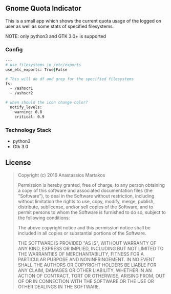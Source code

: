 Gnome Quota Indicator
---------------------
This is a small app which shows the current quota usage of the logged on user as well as some stats of specified filesystems.

NOTE: only python3 and GTK 3.0+ is supported

### Config
```sh
---
# use filesystems in /etc/exports
use_etc_exports: True|False

# This will do df and grep for the specified filesystems
fs:
  - /ashscr1
  - /ashscr2

# when should the icon change color?
  notify_levels:
    warning: 0.8
    critical: 0.9
```

### Technology Stack
 - python3
 - Gtk 3.0


License
-------
>Copyright (c) 2016 Anastassios Martakos
>
>Permission is hereby granted, free of charge, to any person obtaining a copy of this software and associated documentation files (the "Software"), to deal in the Software without restriction, including without limitation the rights to use, copy, modify, merge, publish, distribute, sublicense, and/or sell copies of the Software, and to permit persons to whom the Software is furnished to do so, subject to the following conditions:
>
>The above copyright notice and this permission notice shall be included in all copies or substantial portions of the Software.
>
>THE SOFTWARE IS PROVIDED "AS IS", WITHOUT WARRANTY OF ANY KIND, EXPRESS OR IMPLIED, INCLUDING BUT NOT LIMITED TO THE WARRANTIES OF MERCHANTABILITY, FITNESS FOR A PARTICULAR PURPOSE AND NONINFRINGEMENT. IN NO EVENT SHALL THE AUTHORS OR COPYRIGHT HOLDERS BE LIABLE FOR ANY CLAIM, DAMAGES OR OTHER LIABILITY, WHETHER IN AN ACTION OF CONTRACT, TORT OR OTHERWISE, ARISING FROM, OUT OF OR IN CONNECTION WITH THE SOFTWARE OR THE USE OR OTHER DEALINGS IN THE SOFTWARE.
